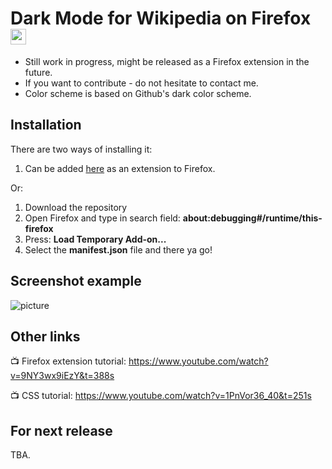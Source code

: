 # Dark Mode for Wikipedia on Firefox <img src="https://github.com/alfredhirschfeld/Dark-Mode-Wikipedia/blob/master/dark_wiki_icon.png" width="25" height="25">

* Still work in progress, might be released as a Firefox extension in the future.
* If you want to contribute - do not hesitate to contact me.
* Color scheme is based on Github's dark color scheme.

## Installation
There are two ways of installing it:
1. Can be added [here](https://addons.mozilla.org/sv-SE/firefox/addon/dark-mode-for-wikipedia/?utm_source=addons.mozilla.org&utm_medium=referral&utm_content=search) as an extension to Firefox.

Or:
1. Download the repository
2. Open Firefox and type in search field: **about:debugging#/runtime/this-firefox**
3. Press: **Load Temporary Add-on...**
4. Select the **manifest.json** file and there ya go!

## Screenshot example
![picture](https://github.com/alfredhirschfeld/Dark-Mode-Wikipedia/blob/master/screenshot.png)

## Other links

📺 Firefox extension tutorial: https://www.youtube.com/watch?v=9NY3wx9iEzY&t=388s

📺 CSS tutorial: https://www.youtube.com/watch?v=1PnVor36_40&t=251s

## For next release ##
TBA.
